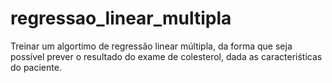 # regressao_linear_multipla

Treinar um algortimo de regressão linear múltipla, da forma que seja possível prever o resultado do exame de colesterol, dada as caracteriśticas do paciente.